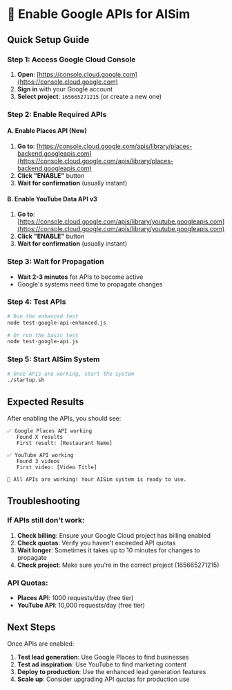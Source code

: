 # 🔧 Enable Google APIs for AISim

## Quick Setup Guide

### Step 1: Access Google Cloud Console
1. **Open**: [https://console.cloud.google.com](https://console.cloud.google.com)
2. **Sign in** with your Google account
3. **Select project**: `165665271215` (or create a new one)

### Step 2: Enable Required APIs

#### A. Enable Places API (New)
1. **Go to**: [https://console.cloud.google.com/apis/library/places-backend.googleapis.com](https://console.cloud.google.com/apis/library/places-backend.googleapis.com)
2. **Click "ENABLE"** button
3. **Wait for confirmation** (usually instant)

#### B. Enable YouTube Data API v3
1. **Go to**: [https://console.cloud.google.com/apis/library/youtube.googleapis.com](https://console.cloud.google.com/apis/library/youtube.googleapis.com)
2. **Click "ENABLE"** button
3. **Wait for confirmation** (usually instant)

### Step 3: Wait for Propagation
- **Wait 2-3 minutes** for APIs to become active
- Google's systems need time to propagate changes

### Step 4: Test APIs
```bash
# Run the enhanced test
node test-google-api-enhanced.js

# Or run the basic test
node test-google-api.js
```

### Step 5: Start AISim System
```bash
# Once APIs are working, start the system
./startup.sh
```

## Expected Results

After enabling the APIs, you should see:
```
✅ Google Places API working
   Found X results
   First result: [Restaurant Name]

✅ YouTube API working
   Found 3 videos
   First video: [Video Title]

🎉 All APIs are working! Your AISim system is ready to use.
```

## Troubleshooting

### If APIs still don't work:
1. **Check billing**: Ensure your Google Cloud project has billing enabled
2. **Check quotas**: Verify you haven't exceeded API quotas
3. **Wait longer**: Sometimes it takes up to 10 minutes for changes to propagate
4. **Check project**: Make sure you're in the correct project (165665271215)

### API Quotas:
- **Places API**: 1000 requests/day (free tier)
- **YouTube API**: 10,000 requests/day (free tier)

## Next Steps

Once APIs are enabled:
1. **Test lead generation**: Use Google Places to find businesses
2. **Test ad inspiration**: Use YouTube to find marketing content
3. **Deploy to production**: Use the enhanced lead generation features
4. **Scale up**: Consider upgrading API quotas for production use
